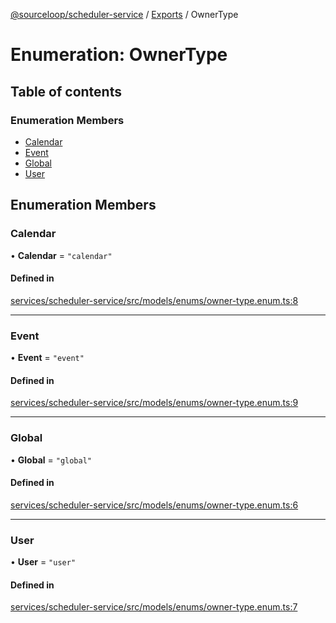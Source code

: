 [@sourceloop/scheduler-service](../README.md) / [Exports](../modules.md) / OwnerType

# Enumeration: OwnerType

## Table of contents

### Enumeration Members

- [Calendar](OwnerType.md#calendar)
- [Event](OwnerType.md#event)
- [Global](OwnerType.md#global)
- [User](OwnerType.md#user)

## Enumeration Members

### Calendar

• **Calendar** = ``"calendar"``

#### Defined in

[services/scheduler-service/src/models/enums/owner-type.enum.ts:8](https://github.com/sourcefuse/loopback4-microservice-catalog/blob/53060ad88/services/scheduler-service/src/models/enums/owner-type.enum.ts#L8)

___

### Event

• **Event** = ``"event"``

#### Defined in

[services/scheduler-service/src/models/enums/owner-type.enum.ts:9](https://github.com/sourcefuse/loopback4-microservice-catalog/blob/53060ad88/services/scheduler-service/src/models/enums/owner-type.enum.ts#L9)

___

### Global

• **Global** = ``"global"``

#### Defined in

[services/scheduler-service/src/models/enums/owner-type.enum.ts:6](https://github.com/sourcefuse/loopback4-microservice-catalog/blob/53060ad88/services/scheduler-service/src/models/enums/owner-type.enum.ts#L6)

___

### User

• **User** = ``"user"``

#### Defined in

[services/scheduler-service/src/models/enums/owner-type.enum.ts:7](https://github.com/sourcefuse/loopback4-microservice-catalog/blob/53060ad88/services/scheduler-service/src/models/enums/owner-type.enum.ts#L7)

